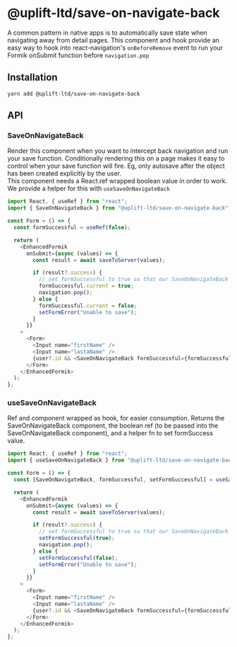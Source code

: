 # @uplift-ltd/save-on-navigate-back

A common pattern in native apps is to automatically save state when navigating away from detail
pages. This component and hook provide an easy way to hook into react-navigation's `onBeforeRemove`
event to run your Formik onSubmit function before `navigation.pop`

## Installation

    yarn add @uplift-ltd/save-on-navigate-back

## API

### SaveOnNavigateBack

Render this component when you want to intercept back navigation and run your save function.
Conditionally rendering this on a page makes it easy to control when your save function will fire.
Eg, only autosave after the object has been created explicitly by the user.  
This component needs a React.ref wrapped boolean value in order to work. We provide a helper for
this with `useSaveOnNavigateBack`

```ts
import React, { useRef } from "react";
import { SaveOnNavigateBack } from "@uplift-ltd/save-on-navigate-back";

const Form = () => {
  const formSuccessful = useRef(false);

  return (
    <EnhancedFormik
      onSubmit={async (values) => {
        const result = await saveToServer(values);

        if (result?.success) {
          // set formSuccessful to true so that our SaveOnNavigateBack component will let us pop
          formSuccessful.current = true;
          navigation.pop();
        } else {
          formSuccessful.current = false;
          setFormError("Unable to save");
        }
      }}
    >
      <Form>
        <Input name="firstName" />
        <Input name="lastaName" />
        {user?.id && <SaveOnNavigateBack formSuccessful={formSuccessful} />}
      </Form>
    </EnhancedFormik>
  );
};
```

### useSaveOnNavigateBack

Ref and component wrapped as hook, for easier consumption. Returns the SaveOnNavigateBack component,
the boolean ref (to be passed into the SaveOnNavigateBack component), and a helper fn to set
formSuccess value.

```ts
import React, { useRef } from "react";
import { useSaveOnNavigateBack } from "@uplift-ltd/save-on-navigate-back";

const Form = () => {
  const [SaveOnNavigateBack, formSuccessful, setFormSuccessful] = useSaveOnNavigateBack();

  return (
    <EnhancedFormik
      onSubmit={async (values) => {
        const result = await saveToServer(values);

        if (result?.success) {
          // set formSuccessful to true so that our SaveOnNavigateBack component will let us pop
          setFormSuccessful(true);
          navigation.pop();
        } else {
          setFormSuccessful(false);
          setFormError("Unable to save");
        }
      }}
    >
      <Form>
        <Input name="firstName" />
        <Input name="lastaName" />
        {user?.id && <SaveOnNavigateBack formSuccessful={formSuccessful} />}
      </Form>
    </EnhancedFormik>
  );
};
```
